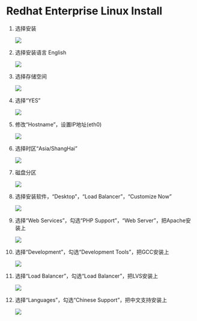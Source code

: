 Redhat Enterprise Linux Install
======

1. 选择安装

    ![](imsages/rhel-01.jpg)

2. 选择安装语言 English

    ![](imsages/rhel-02.jpg)

3. 选择存储空间

    ![](imsages/rhel-03.jpg)

4. 选择“YES”

    ![](imsages/rhel-04.jpg)

5. 修改“Hostname”，设置IP地址(eth0)

    ![](imsages/rhel-05.jpg)

6. 选择时区“Asia/ShangHai”

    ![](imsages/rhel-06.jpg)

7. 磁盘分区

    ![](imsages/rhel-07.jpg)

8. 选择安装软件，“Desktop”，“Load Balancer”，“Customize Now”

    ![](imsages/rhel-08.jpg)

9. 选择“Web Services”，勾选“PHP Support”，“Web Server”，把Apache安装上

    ![](imsages/rhel-09.jpg)

10. 选择“Development”，勾选“Development Tools”，把GCC安装上

    ![](imsages/rhel-10.jpg)

11. 选择“Load Balancer”，勾选“Load Balancer”，把LVS安装上

    ![](imsages/rhel-11.jpg)


12. 选择“Languages”，勾选“Chinese Support”，把中文支持安装上

    ![](imsages/rhel-12.jpg)

